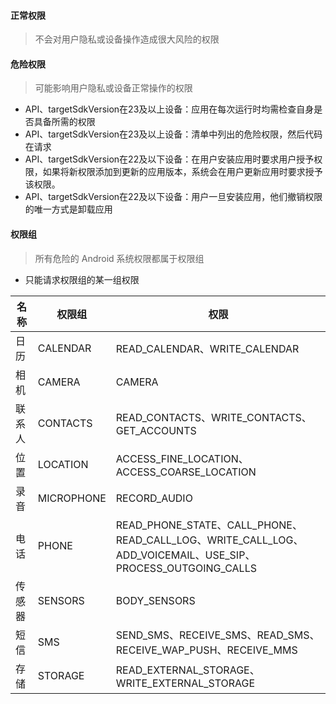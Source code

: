 #### 正常权限
> 不会对用户隐私或设备操作造成很大风险的权限


#### 危险权限
> 可能影响用户隐私或设备正常操作的权限

* API、targetSdkVersion在23及以上设备：应用在每次运行时均需检查自身是否具备所需的权限
* API、targetSdkVersion在23及以上设备：清单中列出的危险权限，然后代码在请求
* API、targetSdkVersion在22及以下设备：在用户安装应用时要求用户授予权限，如果将新权限添加到更新的应用版本，系统会在用户更新应用时要求授予该权限。
* API、targetSdkVersion在22及以下设备：用户一旦安装应用，他们撤销权限的唯一方式是卸载应用

#### 权限组
> 所有危险的 Android 系统权限都属于权限组

* 只能请求权限组的某一组权限

名称 | 权限组 | 权限
--- | --- | ---
日历 | CALENDAR | READ_CALENDAR、WRITE_CALENDAR
相机 | CAMERA | CAMERA
联系人 | CONTACTS | READ_CONTACTS、WRITE_CONTACTS、GET_ACCOUNTS
位置 | LOCATION | ACCESS_FINE_LOCATION、ACCESS_COARSE_LOCATION
录音 | MICROPHONE | RECORD_AUDIO
电话 | PHONE | READ_PHONE_STATE、CALL_PHONE、READ_CALL_LOG、WRITE_CALL_LOG、ADD_VOICEMAIL、USE_SIP、PROCESS_OUTGOING_CALLS
传感器 | SENSORS | BODY_SENSORS
短信 | SMS | SEND_SMS、RECEIVE_SMS、READ_SMS、RECEIVE_WAP_PUSH、RECEIVE_MMS
存储 | STORAGE | READ_EXTERNAL_STORAGE、WRITE_EXTERNAL_STORAGE